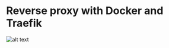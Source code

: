 # Reverse proxy with Docker and Traefik

![alt text](https://github.com/tocode-dev/docker-related/blob/389ec8ade863d31b391930efd45457a3ad01e3d2/proxy-server-with-Traefik/map9b.png?raw=true)
